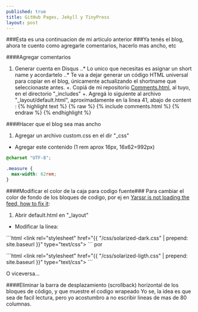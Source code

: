 ```yaml
---
published: true
title: GitHub Pages, Jekyll y TinyPress
layout: post
---
```

###Esta es una continuacion de mi articulo anterior
###Ya tenés el blog, ahora te cuento como agregarle comentarios, hacerlo mas ancho, etc

####Agregar comentarios
1. Generar cuenta en Disqus
..* Lo unico que necesitas es asignar un short name y acordartelo
..* Te va a dejar generar un código HTML universal para copiar en el blog, únicamente actualizando el shortname que seleccionaste antes.
+. Copiá de mi repositorio [Comments.html][1], al tuyo, en el directorio "_includes"
+. Agregá lo siguiente al archivo "_layout/default.html", aproximadamente en la linea 41, abajo de content :
{% highlight text %}
{% raw %}
{% include comments.html %}
{% endraw %}
{% endhighlight %}

####Hacer que el blog sea mas ancho
1. Agregar un archivo custom.css en el dir "_css"
+ Agregar este contenido (1 rem aprox 16px, 16x62=992px)

```css 
@charset "UTF-8";

.measure {
  max-width: 62rem;
}
```

####Modificar el color de la caja para codigo fuente###
Para cambiar el color de fondo de los bloques de codigo, por ej en [Yarssr is not loading the feed, how to fix it][2]:
1. Abrir default.html en "_layout"
+ Modificar la línea:

´´´html 
    <link rel="stylesheet" href="{{ "/css/solarized-dark.css" | prepend: site.baseurl }}" type="text/css">
´´´
por

´´´html 
    <link rel="stylesheet" href="{{ "/css/solarized-ligth.css" | prepend: site.baseurl }}" type="text/css">
´´´

O viceversa...

####Eliminar la barra de desplazamiento (scrollback) horizontal de los bloques de código, y que muestre el codigo wrapeado
Yo se, la idea es que sea de facil lectura, pero yo acostumbro a no escribir lineas de mas de 80 columnas.


[1]: https://raw.githubusercontent.com/emmanuel-galindo/emmanuel-galindo.github.io/master/_includes/comments.html
[2]: http://emmanuel-galindo.github.io/2016/04/14/yarssr-is-not-loading-the-feed-how-to-fix-it.html]
